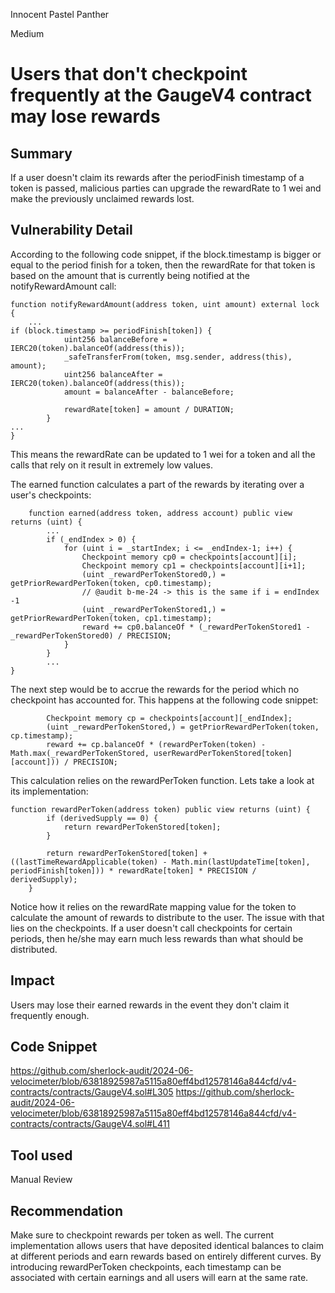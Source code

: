 Innocent Pastel Panther

Medium

# Users that don't checkpoint frequently at the GaugeV4 contract may lose rewards

## Summary
If a user doesn't claim its rewards after the periodFinish timestamp of a token is passed, malicious parties can upgrade the rewardRate to 1 wei and make the previously unclaimed rewards lost.
## Vulnerability Detail
According to the following code snippet, if the block.timestamp is bigger or equal to the period finish for a token, then the rewardRate for that token is based on the amount that is currently being notified at the notifyRewardAmount call:
```solidty
function notifyRewardAmount(address token, uint amount) external lock {
    ...
if (block.timestamp >= periodFinish[token]) {
            uint256 balanceBefore = IERC20(token).balanceOf(address(this));
            _safeTransferFrom(token, msg.sender, address(this), amount);
            uint256 balanceAfter = IERC20(token).balanceOf(address(this));
            amount = balanceAfter - balanceBefore;

            rewardRate[token] = amount / DURATION;
        }
...
}
```

This means the rewardRate can be updated to 1 wei for a token and all the calls that rely on it result in extremely low values.

The earned function calculates a part of the rewards by iterating over a user's checkpoints:
```solidity
    function earned(address token, address account) public view returns (uint) {
        ...
        if (_endIndex > 0) {
            for (uint i = _startIndex; i <= _endIndex-1; i++) {
                Checkpoint memory cp0 = checkpoints[account][i];
                Checkpoint memory cp1 = checkpoints[account][i+1];
                (uint _rewardPerTokenStored0,) = getPriorRewardPerToken(token, cp0.timestamp);
                // @audit b-me-24 -> this is the same if i = endIndex -1
                (uint _rewardPerTokenStored1,) = getPriorRewardPerToken(token, cp1.timestamp);
                reward += cp0.balanceOf * (_rewardPerTokenStored1 - _rewardPerTokenStored0) / PRECISION;
            }
        }
        ...
}
```

The next step would be to accrue the rewards for the period which no checkpoint has accounted for. This happens at the following code snippet:
```solidity
		Checkpoint memory cp = checkpoints[account][_endIndex];
        (uint _rewardPerTokenStored,) = getPriorRewardPerToken(token, cp.timestamp);
        reward += cp.balanceOf * (rewardPerToken(token) - Math.max(_rewardPerTokenStored, userRewardPerTokenStored[token][account])) / PRECISION;

```

This calculation relies on the rewardPerToken function. Lets take a look at its implementation:
```solidity
function rewardPerToken(address token) public view returns (uint) {
        if (derivedSupply == 0) {
            return rewardPerTokenStored[token];
        }

        return rewardPerTokenStored[token] + ((lastTimeRewardApplicable(token) - Math.min(lastUpdateTime[token], periodFinish[token])) * rewardRate[token] * PRECISION / derivedSupply);
    }
```

Notice how it relies on the rewardRate mapping value for the token to calculate the amount of rewards to distribute to the user.
The issue with that lies on the checkpoints. If a user doesn't call checkpoints for certain periods, then he/she may earn much less rewards than what should be distributed.
## Impact
Users may lose their earned rewards in the event they don't claim it frequently enough.
## Code Snippet
https://github.com/sherlock-audit/2024-06-velocimeter/blob/63818925987a5115a80eff4bd12578146a844cfd/v4-contracts/contracts/GaugeV4.sol#L305
https://github.com/sherlock-audit/2024-06-velocimeter/blob/63818925987a5115a80eff4bd12578146a844cfd/v4-contracts/contracts/GaugeV4.sol#L411

## Tool used

Manual Review

## Recommendation
Make sure to checkpoint rewards per token as well. The current implementation allows users that have deposited identical balances to claim at different periods and earn rewards based on entirely different curves. By introducing rewardPerToken checkpoints, each timestamp can be associated with certain earnings and all users will earn at the same rate. 
